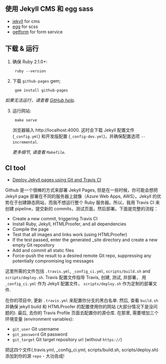 
## 使用 Jekyll CMS 和 egg sass

- [jekyll](https://jekyllrb.com/) for cms
- [egg](https://wiredcraft.github.io/egg/) for scss
- [getform](https://getform.io/) for form service

## 下载 & 运行

1. 确保 Ruby 2.1.0+:

        ruby --version

2. 下载 `github-pages` gem;

        gem install github-pages

*如果无法运行，请查看 [GitHub help](https://help.github.com/articles/setting-up-your-github-pages-site-locally-with-jekyll/).*

3. 运行网站:

        make serve

    浏览器输入 http://localhost:4000. 这时会下载 Jekyll 配置文件 (`_config.yml`) 和开发版配置 (`_config-dev.yml`)，并确保配置选项 `--incremental`.

    *更多细节, 请查看 `Makefile`.*

## CI tool

- [Deploy Jekyll pages using Git and Travis CI](https://github.com/felixrieseberg/travis-jekyll-git)

Github 是一个很棒的方式来部署 Jekyll Pages, 但是在一些时候，你可能会想把 Jekyll page 部署在不同的服务器上就像（Azure Web Apps, AWS）。Jekyll 的优势在于创建静态网站，而我不想运行整个 Ruby 服务器。所以，我用 Travis CI 来创建 pipeline，提交新的 commits，测试页面，然后部署。下面是完整的流程：

- Create a new commit, triggering Travis CI
- Install Ruby, Jekyll, HTMLProofer, and all dependencies
- Compile the page
- Test that all images and links work (using HTMLProofer)
- If the test passed, enter the generated _site directory and create a new empty Git repository
- Add and commit all static files
- Force-push the result to a desired remote Git repo, suppressing any potentially compromising log messages

这里所需的文件包括 `.travis.yml`, `_config_ci.yml`, `scripts/build.sh` and `scripts/deploy.sh`. Travis 配置文件指导 Travis, 创建, 测试, 并部署， 用 `_config_ci.yml` 作为 Jekyll 配置文件， `scripts/deploy.sh` 作为定制的部署文件.

在你的项目中, 更新 `.travis.yml` 来配置你分支的黑白名单. 然后, 查看 `build.sh` 并确保 jekyll build 和 HTMLProofer 的配置使用你的网站 (大部分情况下是没问题的). 最后, 去你的 Travis Profile 页面去配置你的源仓库. 在那里, 需要增加三个环境变量 (environment variables):

- `git_user` Git username
- `git_password` Git password
- `git_target` Git target repository url (without `https://`)

把这四个文件(.travis.yml, _config_ci.yml, scripts/build.sh, scripts/deploy.sh)添加到你的源 `repo` - 大功告成!